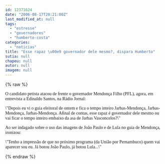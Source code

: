 ```yaml
---
id: 12371624
date: "2006-08-17T20:21:00Z"
last_modified_at: null
tags:
  - "estresse"
  - "governadores"
  - "humberto-costa"
categories:
  - "noticias"
title: "Esse rapaz \u00e9 governador dele mesmo?, dispara Humberto"
sutia: null
chapeu: null
autor: null
imagem: null
---
```

{% raw %}
<p><P><FONT face=Verdana>O candidato petista atacou de frente o governador Mendonça Filho (PFL), agora, em entrevista a Edinaldo Santos, na Rádio Jornal:</FONT></P></p>
<p><P><FONT face=Verdana>\"Depois eu vi o guia eleitoral de ontem e fica o tempo inteiro Jarbas-Mendonça, Jarbas-Mendonça, Jarbas-Mendonça. Afinal de contas, esse rapaz é governador dele mesmo ou vai ficar o tempo inteiro embaixo da asa de Jarbas Vasconcelos?\"</FONT></P></p>
<p><P><FONT face=Verdana>Ao ser indagado sobre o uso das imagens de João Paulo e de Lula no guia de Mendonça, ironizou:</FONT></P></p>
<p><P><FONT face=Verdana>\"Tenho a impressão de que no próximo programa (da União por Pernambuco) quem vai aparecer sou eu. Já botou João Paulo, já botou Lula...\"</FONT></P> </p>
{% endraw %}